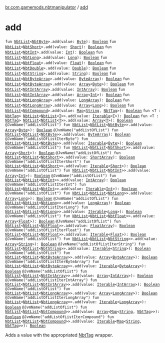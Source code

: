 [br.com.gamemods.nbtmanipulator](index.md) / [add](./add.md)

# add

`fun `[`NbtList`](-nbt-list/index.md)`<`[`NbtByte`](-nbt-byte/index.md)`>.add(value: `[`Byte`](https://kotlinlang.org/api/latest/jvm/stdlib/kotlin/-byte/index.html)`): `[`Boolean`](https://kotlinlang.org/api/latest/jvm/stdlib/kotlin/-boolean/index.html)
`fun `[`NbtList`](-nbt-list/index.md)`<`[`NbtShort`](-nbt-short/index.md)`>.add(value: `[`Short`](https://kotlinlang.org/api/latest/jvm/stdlib/kotlin/-short/index.html)`): `[`Boolean`](https://kotlinlang.org/api/latest/jvm/stdlib/kotlin/-boolean/index.html)
`fun `[`NbtList`](-nbt-list/index.md)`<`[`NbtInt`](-nbt-int/index.md)`>.add(value: `[`Int`](https://kotlinlang.org/api/latest/jvm/stdlib/kotlin/-int/index.html)`): `[`Boolean`](https://kotlinlang.org/api/latest/jvm/stdlib/kotlin/-boolean/index.html)
`fun `[`NbtList`](-nbt-list/index.md)`<`[`NbtLong`](-nbt-long/index.md)`>.add(value: `[`Long`](https://kotlinlang.org/api/latest/jvm/stdlib/kotlin/-long/index.html)`): `[`Boolean`](https://kotlinlang.org/api/latest/jvm/stdlib/kotlin/-boolean/index.html)
`fun `[`NbtList`](-nbt-list/index.md)`<`[`NbtFloat`](-nbt-float/index.md)`>.add(value: `[`Float`](https://kotlinlang.org/api/latest/jvm/stdlib/kotlin/-float/index.html)`): `[`Boolean`](https://kotlinlang.org/api/latest/jvm/stdlib/kotlin/-boolean/index.html)
`fun `[`NbtList`](-nbt-list/index.md)`<`[`NbtDouble`](-nbt-double/index.md)`>.add(value: `[`Double`](https://kotlinlang.org/api/latest/jvm/stdlib/kotlin/-double/index.html)`): `[`Boolean`](https://kotlinlang.org/api/latest/jvm/stdlib/kotlin/-boolean/index.html)
`fun `[`NbtList`](-nbt-list/index.md)`<`[`NbtString`](-nbt-string/index.md)`>.add(value: `[`String`](https://kotlinlang.org/api/latest/jvm/stdlib/kotlin/-string/index.html)`): `[`Boolean`](https://kotlinlang.org/api/latest/jvm/stdlib/kotlin/-boolean/index.html)
`fun `[`NbtList`](-nbt-list/index.md)`<`[`NbtByteArray`](-nbt-byte-array/index.md)`>.add(value: `[`ByteArray`](https://kotlinlang.org/api/latest/jvm/stdlib/kotlin/-byte-array/index.html)`): `[`Boolean`](https://kotlinlang.org/api/latest/jvm/stdlib/kotlin/-boolean/index.html)
`fun `[`NbtList`](-nbt-list/index.md)`<`[`NbtByteArray`](-nbt-byte-array/index.md)`>.add(value: `[`Array`](https://kotlinlang.org/api/latest/jvm/stdlib/kotlin/-array/index.html)`<`[`Byte`](https://kotlinlang.org/api/latest/jvm/stdlib/kotlin/-byte/index.html)`>): `[`Boolean`](https://kotlinlang.org/api/latest/jvm/stdlib/kotlin/-boolean/index.html)
`fun `[`NbtList`](-nbt-list/index.md)`<`[`NbtIntArray`](-nbt-int-array/index.md)`>.add(value: `[`IntArray`](https://kotlinlang.org/api/latest/jvm/stdlib/kotlin/-int-array/index.html)`): `[`Boolean`](https://kotlinlang.org/api/latest/jvm/stdlib/kotlin/-boolean/index.html)
`fun `[`NbtList`](-nbt-list/index.md)`<`[`NbtIntArray`](-nbt-int-array/index.md)`>.add(value: `[`Array`](https://kotlinlang.org/api/latest/jvm/stdlib/kotlin/-array/index.html)`<`[`Int`](https://kotlinlang.org/api/latest/jvm/stdlib/kotlin/-int/index.html)`>): `[`Boolean`](https://kotlinlang.org/api/latest/jvm/stdlib/kotlin/-boolean/index.html)
`fun `[`NbtList`](-nbt-list/index.md)`<`[`NbtLongArray`](-nbt-long-array/index.md)`>.add(value: `[`LongArray`](https://kotlinlang.org/api/latest/jvm/stdlib/kotlin/-long-array/index.html)`): `[`Boolean`](https://kotlinlang.org/api/latest/jvm/stdlib/kotlin/-boolean/index.html)
`fun `[`NbtList`](-nbt-list/index.md)`<`[`NbtLongArray`](-nbt-long-array/index.md)`>.add(value: `[`Array`](https://kotlinlang.org/api/latest/jvm/stdlib/kotlin/-array/index.html)`<`[`Long`](https://kotlinlang.org/api/latest/jvm/stdlib/kotlin/-long/index.html)`>): `[`Boolean`](https://kotlinlang.org/api/latest/jvm/stdlib/kotlin/-boolean/index.html)
`fun `[`NbtList`](-nbt-list/index.md)`<`[`NbtCompound`](-nbt-compound/index.md)`>.add(value: `[`Map`](https://kotlinlang.org/api/latest/jvm/stdlib/kotlin.collections/-map/index.html)`<`[`String`](https://kotlinlang.org/api/latest/jvm/stdlib/kotlin/-string/index.html)`, `[`NbtTag`](-nbt-tag/index.md)`>): `[`Boolean`](https://kotlinlang.org/api/latest/jvm/stdlib/kotlin/-boolean/index.html)
`fun <T : `[`NbtTag`](-nbt-tag/index.md)`> `[`NbtList`](-nbt-list/index.md)`<`[`NbtList`](-nbt-list/index.md)`<`[`T`](add.md#T)`>>.add(value: `[`Iterable`](https://kotlinlang.org/api/latest/jvm/stdlib/kotlin.collections/-iterable/index.html)`<`[`T`](add.md#T)`>): `[`Boolean`](https://kotlinlang.org/api/latest/jvm/stdlib/kotlin/-boolean/index.html)
`fun <T : `[`NbtTag`](-nbt-tag/index.md)`> `[`NbtList`](-nbt-list/index.md)`<`[`NbtList`](-nbt-list/index.md)`<`[`T`](add.md#T)`>>.add(value: `[`Array`](https://kotlinlang.org/api/latest/jvm/stdlib/kotlin/-array/index.html)`<`[`T`](add.md#T)`>): `[`Boolean`](https://kotlinlang.org/api/latest/jvm/stdlib/kotlin/-boolean/index.html)
`@JvmName("addListOfList") fun `[`NbtList`](-nbt-list/index.md)`<`[`NbtList`](-nbt-list/index.md)`<`[`NbtByte`](-nbt-byte/index.md)`>>.add(value: `[`Array`](https://kotlinlang.org/api/latest/jvm/stdlib/kotlin/-array/index.html)`<`[`Byte`](https://kotlinlang.org/api/latest/jvm/stdlib/kotlin/-byte/index.html)`>): `[`Boolean`](https://kotlinlang.org/api/latest/jvm/stdlib/kotlin/-boolean/index.html)
`@JvmName("addListOfList") fun `[`NbtList`](-nbt-list/index.md)`<`[`NbtList`](-nbt-list/index.md)`<`[`NbtByte`](-nbt-byte/index.md)`>>.add(value: `[`ByteArray`](https://kotlinlang.org/api/latest/jvm/stdlib/kotlin/-byte-array/index.html)`): `[`Boolean`](https://kotlinlang.org/api/latest/jvm/stdlib/kotlin/-boolean/index.html)
`@JvmName("addListOfListIterByte") fun `[`NbtList`](-nbt-list/index.md)`<`[`NbtList`](-nbt-list/index.md)`<`[`NbtByte`](-nbt-byte/index.md)`>>.add(value: `[`Iterable`](https://kotlinlang.org/api/latest/jvm/stdlib/kotlin.collections/-iterable/index.html)`<`[`Byte`](https://kotlinlang.org/api/latest/jvm/stdlib/kotlin/-byte/index.html)`>): `[`Boolean`](https://kotlinlang.org/api/latest/jvm/stdlib/kotlin/-boolean/index.html)
`@JvmName("addListOfList") fun `[`NbtList`](-nbt-list/index.md)`<`[`NbtList`](-nbt-list/index.md)`<`[`NbtShort`](-nbt-short/index.md)`>>.add(value: `[`Array`](https://kotlinlang.org/api/latest/jvm/stdlib/kotlin/-array/index.html)`<`[`Short`](https://kotlinlang.org/api/latest/jvm/stdlib/kotlin/-short/index.html)`>): `[`Boolean`](https://kotlinlang.org/api/latest/jvm/stdlib/kotlin/-boolean/index.html)
`@JvmName("addListOfList") fun `[`NbtList`](-nbt-list/index.md)`<`[`NbtList`](-nbt-list/index.md)`<`[`NbtShort`](-nbt-short/index.md)`>>.add(value: `[`ShortArray`](https://kotlinlang.org/api/latest/jvm/stdlib/kotlin/-short-array/index.html)`): `[`Boolean`](https://kotlinlang.org/api/latest/jvm/stdlib/kotlin/-boolean/index.html)
`@JvmName("addListOfListIterShort") fun `[`NbtList`](-nbt-list/index.md)`<`[`NbtList`](-nbt-list/index.md)`<`[`NbtShort`](-nbt-short/index.md)`>>.add(value: `[`Iterable`](https://kotlinlang.org/api/latest/jvm/stdlib/kotlin.collections/-iterable/index.html)`<`[`Short`](https://kotlinlang.org/api/latest/jvm/stdlib/kotlin/-short/index.html)`>): `[`Boolean`](https://kotlinlang.org/api/latest/jvm/stdlib/kotlin/-boolean/index.html)
`@JvmName("addListOfList") fun `[`NbtList`](-nbt-list/index.md)`<`[`NbtList`](-nbt-list/index.md)`<`[`NbtInt`](-nbt-int/index.md)`>>.add(value: `[`Array`](https://kotlinlang.org/api/latest/jvm/stdlib/kotlin/-array/index.html)`<`[`Int`](https://kotlinlang.org/api/latest/jvm/stdlib/kotlin/-int/index.html)`>): `[`Boolean`](https://kotlinlang.org/api/latest/jvm/stdlib/kotlin/-boolean/index.html)
`@JvmName("addListOfList") fun `[`NbtList`](-nbt-list/index.md)`<`[`NbtList`](-nbt-list/index.md)`<`[`NbtInt`](-nbt-int/index.md)`>>.add(value: `[`IntArray`](https://kotlinlang.org/api/latest/jvm/stdlib/kotlin/-int-array/index.html)`): `[`Boolean`](https://kotlinlang.org/api/latest/jvm/stdlib/kotlin/-boolean/index.html)
`@JvmName("addListOfListIterInt") fun `[`NbtList`](-nbt-list/index.md)`<`[`NbtList`](-nbt-list/index.md)`<`[`NbtInt`](-nbt-int/index.md)`>>.add(value: `[`Iterable`](https://kotlinlang.org/api/latest/jvm/stdlib/kotlin.collections/-iterable/index.html)`<`[`Int`](https://kotlinlang.org/api/latest/jvm/stdlib/kotlin/-int/index.html)`>): `[`Boolean`](https://kotlinlang.org/api/latest/jvm/stdlib/kotlin/-boolean/index.html)
`@JvmName("addListOfList") fun `[`NbtList`](-nbt-list/index.md)`<`[`NbtList`](-nbt-list/index.md)`<`[`NbtLong`](-nbt-long/index.md)`>>.add(value: `[`Array`](https://kotlinlang.org/api/latest/jvm/stdlib/kotlin/-array/index.html)`<`[`Long`](https://kotlinlang.org/api/latest/jvm/stdlib/kotlin/-long/index.html)`>): `[`Boolean`](https://kotlinlang.org/api/latest/jvm/stdlib/kotlin/-boolean/index.html)
`@JvmName("addListOfList") fun `[`NbtList`](-nbt-list/index.md)`<`[`NbtList`](-nbt-list/index.md)`<`[`NbtLong`](-nbt-long/index.md)`>>.add(value: `[`LongArray`](https://kotlinlang.org/api/latest/jvm/stdlib/kotlin/-long-array/index.html)`): `[`Boolean`](https://kotlinlang.org/api/latest/jvm/stdlib/kotlin/-boolean/index.html)
`@JvmName("addListOfListIterLong") fun `[`NbtList`](-nbt-list/index.md)`<`[`NbtList`](-nbt-list/index.md)`<`[`NbtLong`](-nbt-long/index.md)`>>.add(value: `[`Iterable`](https://kotlinlang.org/api/latest/jvm/stdlib/kotlin.collections/-iterable/index.html)`<`[`Long`](https://kotlinlang.org/api/latest/jvm/stdlib/kotlin/-long/index.html)`>): `[`Boolean`](https://kotlinlang.org/api/latest/jvm/stdlib/kotlin/-boolean/index.html)
`@JvmName("addListOfList") fun `[`NbtList`](-nbt-list/index.md)`<`[`NbtList`](-nbt-list/index.md)`<`[`NbtFloat`](-nbt-float/index.md)`>>.add(value: `[`Array`](https://kotlinlang.org/api/latest/jvm/stdlib/kotlin/-array/index.html)`<`[`Float`](https://kotlinlang.org/api/latest/jvm/stdlib/kotlin/-float/index.html)`>): `[`Boolean`](https://kotlinlang.org/api/latest/jvm/stdlib/kotlin/-boolean/index.html)
`@JvmName("addListOfList") fun `[`NbtList`](-nbt-list/index.md)`<`[`NbtList`](-nbt-list/index.md)`<`[`NbtFloat`](-nbt-float/index.md)`>>.add(value: `[`FloatArray`](https://kotlinlang.org/api/latest/jvm/stdlib/kotlin/-float-array/index.html)`): `[`Boolean`](https://kotlinlang.org/api/latest/jvm/stdlib/kotlin/-boolean/index.html)
`@JvmName("addListOfListIterFloat") fun `[`NbtList`](-nbt-list/index.md)`<`[`NbtList`](-nbt-list/index.md)`<`[`NbtFloat`](-nbt-float/index.md)`>>.add(value: `[`Iterable`](https://kotlinlang.org/api/latest/jvm/stdlib/kotlin.collections/-iterable/index.html)`<`[`Float`](https://kotlinlang.org/api/latest/jvm/stdlib/kotlin/-float/index.html)`>): `[`Boolean`](https://kotlinlang.org/api/latest/jvm/stdlib/kotlin/-boolean/index.html)
`@JvmName("addListOfList") fun `[`NbtList`](-nbt-list/index.md)`<`[`NbtList`](-nbt-list/index.md)`<`[`NbtString`](-nbt-string/index.md)`>>.add(value: `[`Array`](https://kotlinlang.org/api/latest/jvm/stdlib/kotlin/-array/index.html)`<`[`String`](https://kotlinlang.org/api/latest/jvm/stdlib/kotlin/-string/index.html)`>): `[`Boolean`](https://kotlinlang.org/api/latest/jvm/stdlib/kotlin/-boolean/index.html)
`@JvmName("addListOfListIterString") fun `[`NbtList`](-nbt-list/index.md)`<`[`NbtList`](-nbt-list/index.md)`<`[`NbtString`](-nbt-string/index.md)`>>.add(value: `[`Iterable`](https://kotlinlang.org/api/latest/jvm/stdlib/kotlin.collections/-iterable/index.html)`<`[`String`](https://kotlinlang.org/api/latest/jvm/stdlib/kotlin/-string/index.html)`>): `[`Boolean`](https://kotlinlang.org/api/latest/jvm/stdlib/kotlin/-boolean/index.html)
`@JvmName("addListOfList") fun `[`NbtList`](-nbt-list/index.md)`<`[`NbtList`](-nbt-list/index.md)`<`[`NbtByteArray`](-nbt-byte-array/index.md)`>>.add(value: `[`Array`](https://kotlinlang.org/api/latest/jvm/stdlib/kotlin/-array/index.html)`<`[`ByteArray`](https://kotlinlang.org/api/latest/jvm/stdlib/kotlin/-byte-array/index.html)`>): `[`Boolean`](https://kotlinlang.org/api/latest/jvm/stdlib/kotlin/-boolean/index.html)
`@JvmName("addListOfListIterByteArray") fun `[`NbtList`](-nbt-list/index.md)`<`[`NbtList`](-nbt-list/index.md)`<`[`NbtByteArray`](-nbt-byte-array/index.md)`>>.add(value: `[`Iterable`](https://kotlinlang.org/api/latest/jvm/stdlib/kotlin.collections/-iterable/index.html)`<`[`ByteArray`](https://kotlinlang.org/api/latest/jvm/stdlib/kotlin/-byte-array/index.html)`>): `[`Boolean`](https://kotlinlang.org/api/latest/jvm/stdlib/kotlin/-boolean/index.html)
`@JvmName("addListOfList") fun `[`NbtList`](-nbt-list/index.md)`<`[`NbtList`](-nbt-list/index.md)`<`[`NbtIntArray`](-nbt-int-array/index.md)`>>.add(value: `[`Array`](https://kotlinlang.org/api/latest/jvm/stdlib/kotlin/-array/index.html)`<`[`IntArray`](https://kotlinlang.org/api/latest/jvm/stdlib/kotlin/-int-array/index.html)`>): `[`Boolean`](https://kotlinlang.org/api/latest/jvm/stdlib/kotlin/-boolean/index.html)
`@JvmName("addListOfListIterIntArray") fun `[`NbtList`](-nbt-list/index.md)`<`[`NbtList`](-nbt-list/index.md)`<`[`NbtIntArray`](-nbt-int-array/index.md)`>>.add(value: `[`Iterable`](https://kotlinlang.org/api/latest/jvm/stdlib/kotlin.collections/-iterable/index.html)`<`[`IntArray`](https://kotlinlang.org/api/latest/jvm/stdlib/kotlin/-int-array/index.html)`>): `[`Boolean`](https://kotlinlang.org/api/latest/jvm/stdlib/kotlin/-boolean/index.html)
`@JvmName("addListOfList") fun `[`NbtList`](-nbt-list/index.md)`<`[`NbtList`](-nbt-list/index.md)`<`[`NbtLongArray`](-nbt-long-array/index.md)`>>.add(value: `[`Array`](https://kotlinlang.org/api/latest/jvm/stdlib/kotlin/-array/index.html)`<`[`LongArray`](https://kotlinlang.org/api/latest/jvm/stdlib/kotlin/-long-array/index.html)`>): `[`Boolean`](https://kotlinlang.org/api/latest/jvm/stdlib/kotlin/-boolean/index.html)
`@JvmName("addListOfListIterLongArray") fun `[`NbtList`](-nbt-list/index.md)`<`[`NbtList`](-nbt-list/index.md)`<`[`NbtLongArray`](-nbt-long-array/index.md)`>>.add(value: `[`Iterable`](https://kotlinlang.org/api/latest/jvm/stdlib/kotlin.collections/-iterable/index.html)`<`[`LongArray`](https://kotlinlang.org/api/latest/jvm/stdlib/kotlin/-long-array/index.html)`>): `[`Boolean`](https://kotlinlang.org/api/latest/jvm/stdlib/kotlin/-boolean/index.html)
`@JvmName("addListOfList") fun `[`NbtList`](-nbt-list/index.md)`<`[`NbtList`](-nbt-list/index.md)`<`[`NbtCompound`](-nbt-compound/index.md)`>>.add(value: `[`Array`](https://kotlinlang.org/api/latest/jvm/stdlib/kotlin/-array/index.html)`<`[`Map`](https://kotlinlang.org/api/latest/jvm/stdlib/kotlin.collections/-map/index.html)`<`[`String`](https://kotlinlang.org/api/latest/jvm/stdlib/kotlin/-string/index.html)`, `[`NbtTag`](-nbt-tag/index.md)`>>): `[`Boolean`](https://kotlinlang.org/api/latest/jvm/stdlib/kotlin/-boolean/index.html)
`@JvmName("addListOfListIterCompound") fun `[`NbtList`](-nbt-list/index.md)`<`[`NbtList`](-nbt-list/index.md)`<`[`NbtCompound`](-nbt-compound/index.md)`>>.add(value: `[`Iterable`](https://kotlinlang.org/api/latest/jvm/stdlib/kotlin.collections/-iterable/index.html)`<`[`Map`](https://kotlinlang.org/api/latest/jvm/stdlib/kotlin.collections/-map/index.html)`<`[`String`](https://kotlinlang.org/api/latest/jvm/stdlib/kotlin/-string/index.html)`, `[`NbtTag`](-nbt-tag/index.md)`>>): `[`Boolean`](https://kotlinlang.org/api/latest/jvm/stdlib/kotlin/-boolean/index.html)

Adds a value with the appropriated [NbtTag](-nbt-tag/index.md) wrapper.

